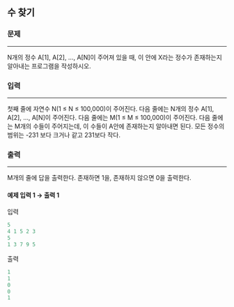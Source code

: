 ## 수 찾기


### 문제

---
N개의 정수 A[1], A[2], …, A[N]이 주어져 있을 때, 이 안에 X라는 정수가 존재하는지 알아내는 프로그램을 작성하시오.

### 입력

---
첫째 줄에 자연수 N(1 ≤ N ≤ 100,000)이 주어진다. 다음 줄에는 N개의 정수 A[1], A[2], …, A[N]이 주어진다. 다음 줄에는 M(1 ≤ M ≤ 100,000)이 주어진다. 다음 줄에는 M개의 수들이 주어지는데, 이 수들이 A안에 존재하는지 알아내면 된다. 모든 정수의 범위는 -231 보다 크거나 같고 231보다 작다.

### 출력

---
M개의 줄에 답을 출력한다. 존재하면 1을, 존재하지 않으면 0을 출력한다.

#### 예제 입력 1 &rarr; 출력 1
입력
```java
5
4 1 5 2 3
5
1 3 7 9 5
```
출력
```java
1
1
0
0
1
```
